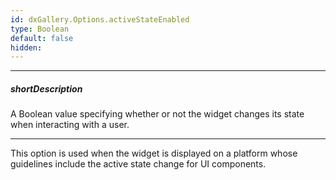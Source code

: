 ```yaml
---
id: dxGallery.Options.activeStateEnabled
type: Boolean
default: false
hidden: 
---
```

---
##### shortDescription
A Boolean value specifying whether or not the widget changes its state when interacting with a user.

---
This option is used when the widget is displayed on a platform whose guidelines include the active state change for UI components.